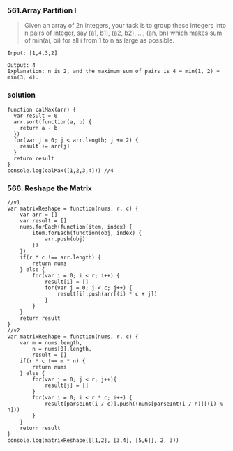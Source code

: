 ### 561.Array Partition I

> Given an array of 2n integers, your task is to group these integers into n pairs of integer, say (a1, b1), (a2, b2), ..., (an, bn) which makes sum of min(ai, bi) for all i from 1 to n as large as possible.
```
Input: [1,4,3,2]

Output: 4
Explanation: n is 2, and the maximum sum of pairs is 4 = min(1, 2) + min(3, 4).
```
### solution
```
function calMax(arr) {
  var result = 0
  arr.sort(function(a, b) {
    return a - b
  })
  for(var j = 0; j < arr.length; j += 2) {
    result += arr[j]
  }
  return result
}
console.log(calMax([1,2,3,4])) //4
```
### 566. Reshape the Matrix

```
//v1
var matrixReshape = function(nums, r, c) {
    var arr = []
	var result = []
    nums.forEach(function(item, index) {
    	item.forEach(function(obj, index) {
    		arr.push(obj)
    	})
    })
    if(r * c !== arr.length) {
    	return nums
    } else {
    	for(var i = 0; i < r; i++) {
    		result[i] = [] 
    		for(var j = 0; j < c; j++) {
    			result[i].push(arr[(i) * c + j])
    		}
    	}
    }
    return result
}
//v2
var matrixReshape = function(nums, r, c) {
	var m = nums.length,
		n = nums[0].length,
		result = []
    if(r * c !== m * n) {
    	return nums
    } else {
    	for(var j = 0; j < r; j++){
    		result[j] = []
    	}
    	for(var i = 0; i < r * c; i++) {
    		result[parseInt(i / c)].push((nums[parseInt(i / n)][(i) % n]))
    	}
    }
    return result
}
console.log(matrixReshape([[1,2], [3,4], [5,6]], 2, 3))

```
